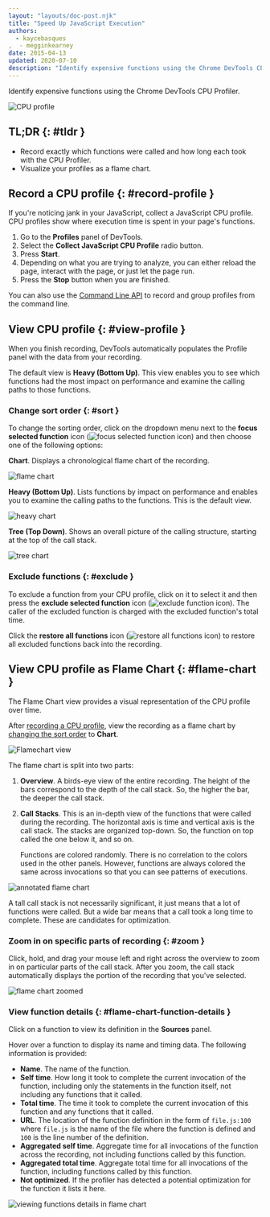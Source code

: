 ```yaml
---
layout: "layouts/doc-post.njk"
title: "Speed Up JavaScript Execution"
authors:
  - kaycebasques
,  - megginkearney
date: 2015-04-13
updated: 2020-07-10
description: "Identify expensive functions using the Chrome DevTools CPU Profiler."
---
```


Identify expensive functions using the Chrome DevTools CPU Profiler.

![CPU profile](/web/tools/chrome-devtools/rendering-tools/imgs/cpu-profile.png)

## TL;DR {: #tldr }

- Record exactly which functions were called and how long each took with the CPU Profiler.
- Visualize your profiles as a flame chart.

## Record a CPU profile {: #record-profile }

If you're noticing jank in your JavaScript, collect a JavaScript CPU profile. CPU profiles show
where execution time is spent in your page's functions.

1.  Go to the **Profiles** panel of DevTools.
2.  Select the **Collect JavaScript CPU Profile** radio button.
3.  Press **Start**.
4.  Depending on what you are trying to analyze, you can either reload the page, interact with the
    page, or just let the page run.
5.  Press the **Stop** button when you are finished.

You can also use the [Command Line API][1] to record and group profiles from the command line.

## View CPU profile {: #view-profile }

When you finish recording, DevTools automatically populates the Profile panel with the data from
your recording.

The default view is **Heavy (Bottom Up)**. This view enables you to see which functions had the most
impact on performance and examine the calling paths to those functions.

### Change sort order {: #sort }

To change the sorting order, click on the dropdown menu next to the **focus selected function** icon
(![focus selected function icon](/web/tools/chrome-devtools/rendering-tools/imgs/focus.png)) and
then choose one of the following options:

**Chart**. Displays a chronological flame chart of the recording.

![flame chart](/web/tools/chrome-devtools/rendering-tools/imgs/flamechart.png)

**Heavy (Bottom Up)**. Lists functions by impact on performance and enables you to examine the
calling paths to the functions. This is the default view.

![heavy chart](/web/tools/chrome-devtools/rendering-tools/imgs/heavy.png)

**Tree (Top Down)**. Shows an overall picture of the calling structure, starting at the top of the
call stack.

![tree chart](/web/tools/chrome-devtools/rendering-tools/imgs/tree.png)

### Exclude functions {: #exclude }

To exclude a function from your CPU profile, click on it to select it and then press the **exclude
selected function** icon
(![exclude function icon](/web/tools/chrome-devtools/rendering-tools/imgs/exclude.png)). The caller
of the excluded function is charged with the excluded function's total time.

Click the **restore all functions** icon
(![restore all functions icon](/web/tools/chrome-devtools/rendering-tools/imgs/restore.png)) to
restore all excluded functions back into the recording.

## View CPU profile as Flame Chart {: #flame-chart }

The Flame Chart view provides a visual representation of the CPU profile over time.

After [recording a CPU profile][2], view the recording as a flame chart by [changing the sort
order][3] to **Chart**.

![Flamechart view](/web/tools/chrome-devtools/rendering-tools/imgs/flamechart.png)

The flame chart is split into two parts:

1.  **Overview**. A birds-eye view of the entire recording. The height of the bars correspond to the
    depth of the call stack. So, the higher the bar, the deeper the call stack.
2.  **Call Stacks**. This is an in-depth view of the functions that were called during the
    recording. The horizontal axis is time and vertical axis is the call stack. The stacks are
    organized top-down. So, the function on top called the one below it, and so on.

    Functions are colored randomly. There is no correlation to the colors used in the other panels.
    However, functions are always colored the same across invocations so that you can see patterns
    of executions.

![annotated flame chart](/web/tools/chrome-devtools/rendering-tools/imgs/annotated-cpu-flame.png)

A tall call stack is not necessarily significant, it just means that a lot of functions were called.
But a wide bar means that a call took a long time to complete. These are candidates for
optimization.

### Zoom in on specific parts of recording {: #zoom }

Click, hold, and drag your mouse left and right across the overview to zoom in on particular parts
of the call stack. After you zoom, the call stack automatically displays the portion of the
recording that you've selected.

![flame chart zoomed](/web/tools/chrome-devtools/rendering-tools/imgs/benchmark-zoom.png)

### View function details {: #flame-chart-function-details }

Click on a function to view its definition in the **Sources** panel.

Hover over a function to display its name and timing data. The following information is provided:

- **Name**. The name of the function.
- **Self time**. How long it took to complete the current invocation of the function, including only
  the statements in the function itself, not including any functions that it called.
- **Total time**. The time it took to complete the current invocation of this function and any
  functions that it called.
- **URL**. The location of the function definition in the form of `file.js:100` where `file.js` is
  the name of the file where the function is defined and `100` is the line number of the definition.
- **Aggregated self time**. Aggregate time for all invocations of the function across the recording,
  not including functions called by this function.
- **Aggregated total time**. Aggregate total time for all invocations of the function, including
  functions called by this function.
- **Not optimized**. If the profiler has detected a potential optimization for the function it lists
  it here.

![viewing functions details in flame chart](/web/tools/chrome-devtools/rendering-tools/imgs/details.png)

[1]:
  /web/tools/chrome-devtools/debug/command-line/command-line-reference#profilename-and-profileendname
[2]: #record-profile
[3]: #sort
